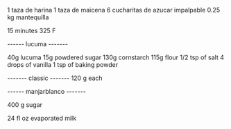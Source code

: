 1 taza de harina
1 taza de maicena
6 cucharitas de azucar impalpable
0.25 kg mantequilla

15 minutes 325 F

------ lucuma -------

40g lucuma
15g powdered sugar
130g cornstarch
115g flour
1/2 tsp of salt
4 drops of vanilla
1 tsp of baking powder

------- classic -------
120 g each

------ manjarblanco -------

400 g sugar

24 fl oz evaporated milk
